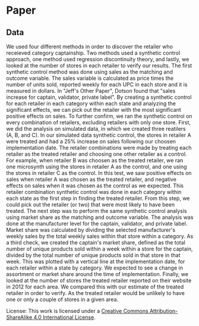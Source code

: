 Paper
================

## Data
We used four different methods in order to discover the retailer who receieved category captainship. Two methods used a synthetic control approach, one method used regression discontinuity theory, and lastly, we looked at the number of stores in each retailer to verify our results. The first synthetic control method was done using sales as the matching and outcome variable.  The sales variable is calculated as price times the number of units sold, reported weekly for each UPC in each store and it is measured in dollars. In "Jeff's Other Paper", Dotson found that "sales increase for captain, validator, private label". By creating a synthetic control for each retailer in each category within each state and analyzing the significant effects, we can pick out the retailer with the most significant positive effects on sales. To further confirm, we ran the synthetic control on every combination of retailers, excluding retailers with only one store. First, we did the analysis on simulated data, in which we created three reatilers (A, B, and C). In our simulated data synthetic control, the stores in retailer A were treated and had a 25% increase on sales following our choosen implementation date. The retailer combinations were made by treating each retailer as the treated retailer and choosing one other retailer as a control. For example, when retailer B was choosen as the treated retailer, we ran one microsynth using the stores in retailer A as the control, and one using the stores in retailer C as the control. In this test, we saw positive effects on sales when retailer A was chosen as the treated retailer, and negative effects on sales when it was chosen as the control as we expected. This retailer combination synthetic control was done in each category within each state as the first step in finding the treated retailer. From this step, we could pick out the retailer (or two) that were most likely to have been treated. The next step was to perform the same synthetic control analysis using market share as the matching and outcome variable. The analysis was done at the manufacturer level for the captain, validator, and private label. Market share was calculated by dividing the selected manufacturer's weekly sales by the total weekly sales within that store within a category. As a third check, we created the captain's market share, defined as the total number of unique products sold within a week within a store for the captain, divided by the total number of unique products sold in that store in that week. This was plotted with a vertical line at the implementation date, for each retailer within a state by category. We expected to see a change in assortment or market share around the time of implementation. Finally, we looked at the number of stores the treated retailer reported on their website in 2012 for each area. We compared this with our estimate of the treated retailer in order to verify. As the treated retailer would be unlikely to have one or only a couple of stores in a given area. 

















License: This work is licensed under a [Creative Commons
Attribution-ShareAlike 4.0 International
License](https://creativecommons.org/licenses/by-sa/4.0/).
